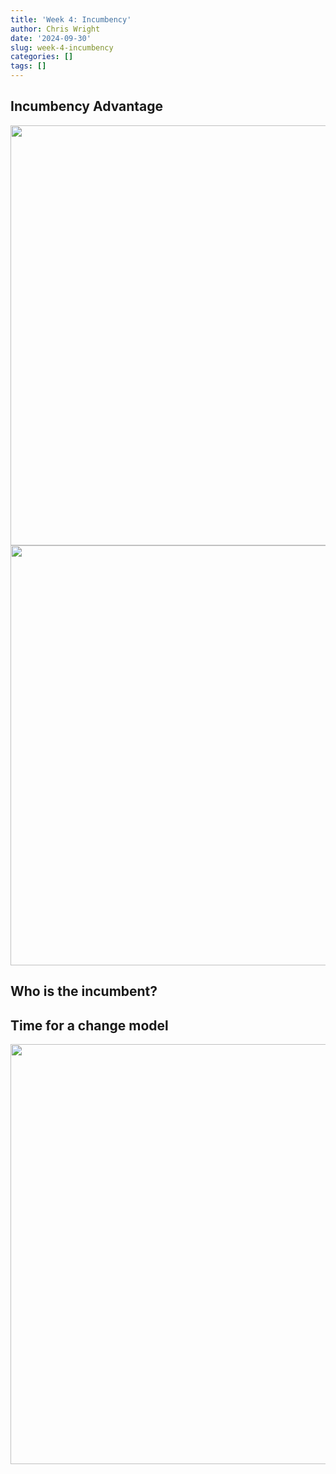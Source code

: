 ```yaml
---
title: 'Week 4: Incumbency'
author: Chris Wright
date: '2024-09-30'
slug: week-4-incumbency
categories: []
tags: []
---
```


## Incumbency Advantage



<img src="{{< blogdown/postref >}}index_files/figure-html/unnamed-chunk-2-1.png" width="672" />






<img src="{{< blogdown/postref >}}index_files/figure-html/unnamed-chunk-4-1.png" width="672" />


## Who is the incumbent?






## Time for a change model


<img src="{{< blogdown/postref >}}index_files/figure-html/unnamed-chunk-5-1.png" width="672" />















